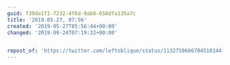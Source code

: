 ```yaml
---
guid: f39da1f1-7232-4f6d-9ab8-658dfa135a7c
title: '2019.05.27, 07:56'
created: '2019-05-27T05:56:44+00:00'
changed: '2019-09-24T07:19:32+00:00'


repost_of: 'https://twitter.com/leftoblique/status/1132759666784518144?s=19'
---
```


